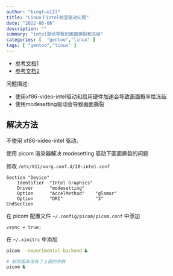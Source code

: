 ```yaml
---
author: "kingtuo123"
title: "Linux下intel核显驱动问题"
date: "2022-06-06"
description: ""
summary: "intel驱动导致的画面撕裂和冻结"
categories: [  "gentoo","linux" ]
tags: [ "gentoo","linux" ]
---
```



-  [参考文档1](https://github.com/yshui/picom/wiki/Vsync-Situation)
-  [参考文档2](https://wiki.archlinux.org/title/intel_graphics#Tearing "Intel graphics")

问题描述:
-  使用xf86-video-intel驱动和启用硬件加速会导致画面概率性冻结
-  使用modesetting驱动会导致画面撕裂

## 解决方法
不使用 xf86-video-intel 驱动。

使用 picom 渲染器解决 modesetting 驱动下画面撕裂的问题

修改 `/etc/X11/xorg.conf.d/20-intel.conf`

```X11
Section "Device"
    Identifier  "Intel Graphics"
    Driver      "modesetting"
    Option      "AccelMethod"    "glamor"
    Option      "DRI"            "3"
EndSection 
```

在 picom 配置文件 `~/.config/picom/picom.conf` 中添加

```
vsync = true;
```

在 `~/.xinitrc` 中添加

```bash
picom --experimental-backend &

# 新的版本没有了上面的参数
picom &
```
